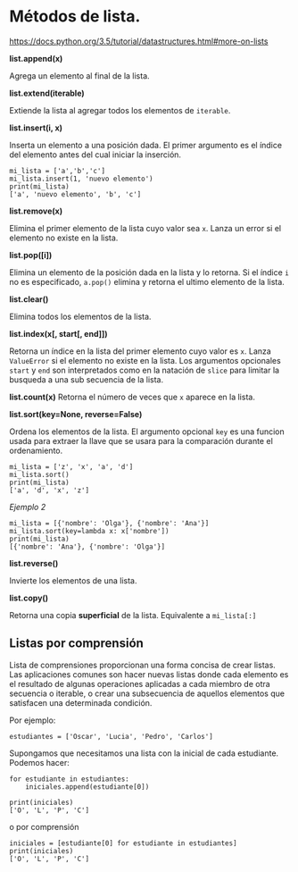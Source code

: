 # Métodos de lista.
https://docs.python.org/3.5/tutorial/datastructures.html#more-on-lists

**list.append(x)**

Agrega un elemento al final de la lista.

**list.extend(iterable)**

Extiende la lista al agregar todos los elementos de `iterable`.

**list.insert(i, x)**

Inserta un elemento a una posición dada.
El primer argumento es el índice del elemento antes del cual iniciar la inserción.
```
mi_lista = ['a','b','c']
mi_lista.insert(1, 'nuevo elemento')
print(mi_lista)
['a', 'nuevo elemento', 'b', 'c']
```

**list.remove(x)**

Elimina el primer elemento de la lista cuyo valor sea `x`. Lanza un error si el elemento no existe en la lista.

**list.pop([i])**

Elimina un elemento de la posición dada en la lista y lo retorna.
Si el índice `i` no es especificado, `a.pop()` elimina y retorna el ultimo elemento de la lista.

**list.clear()**

Elimina todos los elementos de la lista.

**list.index(x[, start[, end]])**

Retorna un índice en la lista del primer elemento cuyo valor es `x`. Lanza `ValueError` si el elemento no existe en la lista.
Los argumentos opcionales `start` y `end` son interpretados como en la natación de `slice` para limitar la busqueda a una
sub secuencia de la lista.

**list.count(x)**
Retorna el número de veces que `x` aparece en la lista.


**list.sort(key=None, reverse=False)**

Ordena los elementos de la lista.
El argumento opcional `key` es una funcion usada para extraer la llave que se usara para la comparación
durante el ordenamiento.

```
mi_lista = ['z', 'x', 'a', 'd']
mi_lista.sort()
print(mi_lista)
['a', 'd', 'x', 'z']
```

*Ejemplo 2*

``` 
mi_lista = [{'nombre': 'Olga'}, {'nombre': 'Ana'}]
mi_lista.sort(key=lambda x: x['nombre'])
print(mi_lista)
[{'nombre': 'Ana'}, {'nombre': 'Olga'}]
```

**list.reverse()**

Invierte los elementos de una lista.

**list.copy()**

Retorna una copia **superficial** de la lista. Equivalente a `mi_lista[:]`


## Listas por comprensión

Lista de comprensiones proporcionan una forma concisa de crear listas. Las aplicaciones comunes son hacer nuevas listas donde cada elemento es el resultado de algunas operaciones aplicadas a cada miembro de otra secuencia o iterable, o crear una subsecuencia de aquellos elementos que satisfacen una determinada condición.

Por ejemplo:

```
estudiantes = ['Oscar', 'Lucia', 'Pedro', 'Carlos']
```
Supongamos que necesitamos una lista con la inicial de cada estudiante.
Podemos hacer:
```iniciales = []
for estudiante in estudiantes:
    iniciales.append(estudiante[0])

print(iniciales)
['O', 'L', 'P', 'C']
```
o por comprensión
```
iniciales = [estudiante[0] for estudiante in estudiantes]
print(iniciales)
['O', 'L', 'P', 'C']
```
